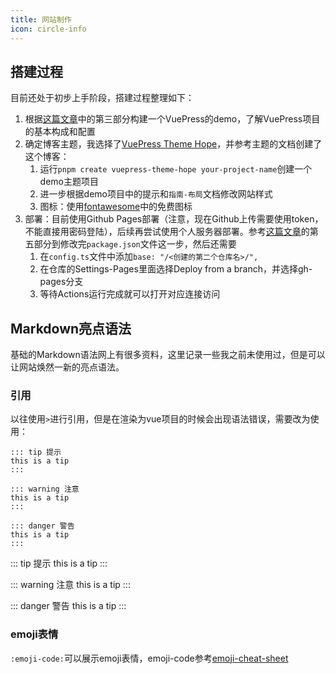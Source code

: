 ```yaml
---
title: 网站制作
icon: circle-info
---
```


## 搭建过程

目前还处于初步上手阶段，搭建过程整理如下：

1. 根据[这篇文章](https://www.apwx.com/guide.html#%E4%B8%80%E3%80%81%E4%B8%BA%E4%BB%80%E4%B9%88%E4%BD%A0%E9%9C%80%E8%A6%81%E4%B8%80%E4%B8%AA%E5%8D%9A%E5%AE%A2%EF%BC%9F)中的第三部分构建一个VuePress的demo，了解VuePress项目的基本构成和配置
2. 确定博客主题，我选择了[VuePress Theme Hope](https://theme-hope.vuejs.press/zh/)，并参考主题的文档创建了这个博客：
   1. 运行`pnpm create vuepress-theme-hope your-project-name`创建一个demo主题项目
   2. 进一步根据demo项目中的提示和`指南-布局`文档修改网站样式
   3. 图标：使用[fontawesome](https://fontawesome.com/search?o=r&m=free)中的免费图标
3. 部署：目前使用Github Pages部署（注意，现在Github上传需要使用token，不能直接用密码登陆），后续再尝试使用个人服务器部署。参考[这篇文章](https://www.apwx.com/guide.html#%E4%B8%80%E3%80%81%E4%B8%BA%E4%BB%80%E4%B9%88%E4%BD%A0%E9%9C%80%E8%A6%81%E4%B8%80%E4%B8%AA%E5%8D%9A%E5%AE%A2%EF%BC%9F)的第五部分到修改完`package.json`文件这一步，然后还需要
   1. 在`config.ts`文件中添加`base: "/<创建的第二个仓库名>/",`
   2. 在仓库的Settings-Pages里面选择Deploy from a branch，并选择gh-pages分支
   3. 等待Actions运行完成就可以打开对应连接访问


## Markdown亮点语法

基础的Markdown语法网上有很多资料，这里记录一些我之前未使用过，但是可以让网站焕然一新的亮点语法。

### 引用

以往使用`>`进行引用，但是在渲染为vue项目的时候会出现语法错误，需要改为使用：

```
::: tip 提示
this is a tip
:::

::: warning 注意
this is a tip
:::

::: danger 警告
this is a tip
:::
```

::: tip 提示
this is a tip
:::

::: warning 注意
this is a tip
:::

::: danger 警告
this is a tip
:::

### emoji表情

`:emoji-code:`可以展示emoji表情，emoji-code参考[emoji-cheat-sheet](https://www.webfx.com/tools/emoji-cheat-sheet/)

